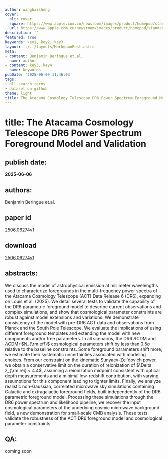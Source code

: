 ```yaml
---
author: wanghaisheng
cover:
  alt: cover
  square: https://www.apple.com.cn/newsroom/images/product/homepod/standard/Apple-HomePod-hero-230118_big.jpg.large_2x.jpg
  url: https://www.apple.com.cn/newsroom/images/product/homepod/standard/Apple-HomePod-hero-230118_big.jpg.large_2x.jpg
description: ''
featured: true
keywords: key1, key2, key3
layout: ../../layouts/MarkdownPost.astro
meta:
- content: Benjamin Beringue et.al.
  name: author
- content: key3, key4
  name: keywords
pubDate: '2025-06-09 11:46:03'
tags:
- all search terms
- dataset on github
theme: light
title: The Atacama Cosmology Telescope DR6 Power Spectrum Foreground Model and Validation
---
```


# title: The Atacama Cosmology Telescope DR6 Power Spectrum Foreground Model and Validation 
## publish date: 
**2025-06-06** 
## authors: 
  Benjamin Beringue et.al. 
## paper id
2506.06274v1
## download
[2506.06274v1](http://arxiv.org/abs/2506.06274v1)
## abstracts:
We discuss the model of astrophysical emission at millimeter wavelengths used to characterize foregrounds in the multi-frequency power spectra of the Atacama Cosmology Telescope (ACT) Data Release 6 (DR6), expanding on Louis et al. (2025). We detail several tests to validate the capability of the DR6 parametric foreground model to describe current observations and complex simulations, and show that cosmological parameter constraints are robust against model extensions and variations. We demonstrate consistency of the model with pre-DR6 ACT data and observations from Planck and the South Pole Telescope. We evaluate the implications of using different foreground templates and extending the model with new components and/or free parameters. In all scenarios, the DR6 $\Lambda$CDM and $\Lambda$CDM+$N_{\rm eff}$ cosmological parameters shift by less than $0.5\sigma$ relative to the baseline constraints. Some foreground parameters shift more; we estimate their systematic uncertainties associated with modeling choices. From our constraint on the kinematic Sunyaev-Zel'dovich power, we obtain a conservative limit on the duration of reionization of $\Delta z_{\rm rei} < 4.4$, assuming a reionization midpoint consistent with optical depth measurements and a minimal low-redshift contribution, with varying assumptions for this component leading to tighter limits. Finally, we analyze realistic non-Gaussian, correlated microwave sky simulations containing Galactic and extragalactic foreground fields, built independently of the DR6 parametric foreground model. Processing these simulations through the DR6 power spectrum and likelihood pipeline, we recover the input cosmological parameters of the underlying cosmic microwave background field, a new demonstration for small-scale CMB analysis. These tests validate the robustness of the ACT DR6 foreground model and cosmological parameter constraints.
## QA:
coming soon
